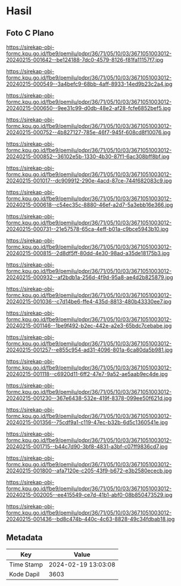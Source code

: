 # Hasil

## Foto C Plano

https://sirekap-obj-formc.kpu.go.id/fbe9/pemilu/pdpr/36/71/05/10/03/3671051003012-20240215-001642--be124188-7dc0-4579-8126-f81fa11157f7.jpg

https://sirekap-obj-formc.kpu.go.id/fbe9/pemilu/pdpr/36/71/05/10/03/3671051003012-20240215-000549--3a4befc9-68bb-4aff-8933-14ed9b23c2a4.jpg

https://sirekap-obj-formc.kpu.go.id/fbe9/pemilu/pdpr/36/71/05/10/03/3671051003012-20240215-000650--9ee31c99-d0db-48e2-af28-fcfe6852bef5.jpg

https://sirekap-obj-formc.kpu.go.id/fbe9/pemilu/pdpr/36/71/05/10/03/3671051003012-20240215-000752--4b827127-785e-46f7-945f-608cd8f10076.jpg

https://sirekap-obj-formc.kpu.go.id/fbe9/pemilu/pdpr/36/71/05/10/03/3671051003012-20240215-000852--36102e5b-1330-4b30-87f1-6ac308bff8bf.jpg

https://sirekap-obj-formc.kpu.go.id/fbe9/pemilu/pdpr/36/71/05/10/03/3671051003012-20240215-001017--dc909912-290e-4acd-87ce-744f682083c9.jpg

https://sirekap-obj-formc.kpu.go.id/fbe9/pemilu/pdpr/36/71/05/10/03/3671051003012-20240215-000618--c54ec35c-8880-46ef-a2d7-5a3ebb16e366.jpg

https://sirekap-obj-formc.kpu.go.id/fbe9/pemilu/pdpr/36/71/05/10/03/3671051003012-20240215-000731--21e57578-65ca-4eff-b01a-c9bce5943b10.jpg

https://sirekap-obj-formc.kpu.go.id/fbe9/pemilu/pdpr/36/71/05/10/03/3671051003012-20240215-000815--2d8df5ff-80dd-4e30-98ad-a35de18175b3.jpg

https://sirekap-obj-formc.kpu.go.id/fbe9/pemilu/pdpr/36/71/05/10/03/3671051003012-20240215-000932--af2bdb1a-256d-4f9d-95a8-ae4d2b825879.jpg

https://sirekap-obj-formc.kpu.go.id/fbe9/pemilu/pdpr/36/71/05/10/03/3671051003012-20240215-001036--c7d14be6-ffe4-435d-8813-480b43330ee7.jpg

https://sirekap-obj-formc.kpu.go.id/fbe9/pemilu/pdpr/36/71/05/10/03/3671051003012-20240215-001146--1be9f492-b2ec-442e-a2e3-65bdc7cebabe.jpg

https://sirekap-obj-formc.kpu.go.id/fbe9/pemilu/pdpr/36/71/05/10/03/3671051003012-20240215-001257--e855c954-ad31-4096-801a-6ca80da5b981.jpg

https://sirekap-obj-formc.kpu.go.id/fbe9/pemilu/pdpr/36/71/05/10/03/3671051003012-20240215-001118--c6920d11-6ff2-47e7-9a52-ae5aab9ec4de.jpg

https://sirekap-obj-formc.kpu.go.id/fbe9/pemilu/pdpr/36/71/05/10/03/3671051003012-20240215-001230--367e6438-532e-419f-8378-099ee50f621d.jpg

https://sirekap-obj-formc.kpu.go.id/fbe9/pemilu/pdpr/36/71/05/10/03/3671051003012-20240215-001356--75cdf9a1-c119-47ec-b32b-6d5c1360541e.jpg

https://sirekap-obj-formc.kpu.go.id/fbe9/pemilu/pdpr/36/71/05/10/03/3671051003012-20240215-001715--b44c7d90-3bf8-4831-a3bf-c07ff9836cd7.jpg

https://sirekap-obj-formc.kpu.go.id/fbe9/pemilu/pdpr/36/71/05/10/03/3671051003012-20240215-001800--afa7120e-c205-43f9-b672-e3b2580ececb.jpg

https://sirekap-obj-formc.kpu.go.id/fbe9/pemilu/pdpr/36/71/05/10/03/3671051003012-20240215-002005--ee415549-ce7d-41b1-abf0-08b850473529.jpg

https://sirekap-obj-formc.kpu.go.id/fbe9/pemilu/pdpr/36/71/05/10/03/3671051003012-20240215-001436--bd8c474b-440c-4c63-8828-49c34fdbab18.jpg


## Metadata

| Key        | Value               |
| ---------- | ------------------- |
| Time Stamp | 2024-02-19 13:03:08 |
| Kode Dapil | 3603                |



